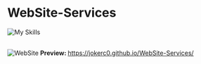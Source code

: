 # WebSite-Services


![My Skills](https://skillicons.dev/icons?i=html,css,js)
<br><br>

![WebSite](https://github.com/JokerC0/WebSite-Services/assets/129913584/106fc43e-a9c7-4daf-93c7-25734a681100)
<b>Preview: </b> https://jokerc0.github.io/WebSite-Services/
